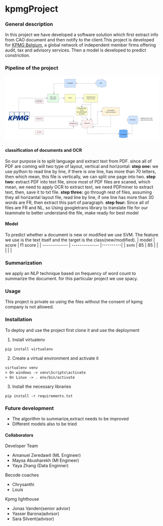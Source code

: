 # kpmgProject


### General description

In this project we have developed a software solution which first extract info from CAO document and
then notify to the client.This project is developed for [KPMG Belgium](https://home.kpmg/be/en/home/about/overview.html), a global network of independent member firms offering audit, tax and advisory services.
Then a model is developed to predict constriction.

### Pipeline of the project

![pipeline of the project](images/pipeline.png)



#### classification of documents and OCR
So our purpose is to split language and extract text from PDF. since all of PDF are coming will two type of layout, vertical and horizontal:
**step one:** we use python to read line by line, if there is one line, has more than 70 letters, then which mean, this file is vertically, we can split one page into two.
**step two:** extract PDF into text file, since most of PDF files are scaned, which mean, we need to apply OCR to extract text, we need PDFminer to extract text, then, save it to txt file.
**step three:** go through rest of files, assuming they all horizantal layout file, read line by line, if one line has more than 30 words are FR, then extract this part of paragraph.
**step four:** Since all of files are FR and NL, so Using googletrans library to translate file for our teammate to better understand the file, make ready for best model

#### Model
To predict whether a document is new or modified we use SVM. The  feature we use is
the text itself and the target is the class(new/modified).
|      model     |  score         | f1 score |
| -------------  | -------------- |----------|
| svm            |  85            | 85       |
|                |                |          |

### Summarization

we apply an NLP technique based on frequency of word count to summarize the document.
for this particular project we use spacy.




### Usage

This project is private so using the files without the consent of kpmg company is not
allowed.


### Installation

To deploy and use the project first clone it and use the deployment


1. Install virtualenv

```
pip install virtualenv
```
2. Create a virtual environment and activate it
```
virtualenv venv
> On windows -> venv\Scripts\activate
> On Linux -> . env/bin/activate

```
3. Install the necessary libraries
```
pip install -r requirements.txt
```


### Future development

* The algorithm to summarize,extract needs to be improved 
* Different models also to be tried



#### Collaborators

Developer Team
* Amanuel Zeredawit (ML Engineer)
* Maysa Abusharekh (Ml Engineer)
* Yaya Zhang (Data Enginner)

Becode coaches
* Chrysanthi
* Louis

Kpmg lighthouse
* Jonas Vanden(senior advior)
* Yasser Barona(advisor)
* Sara Silvent(advisor)















